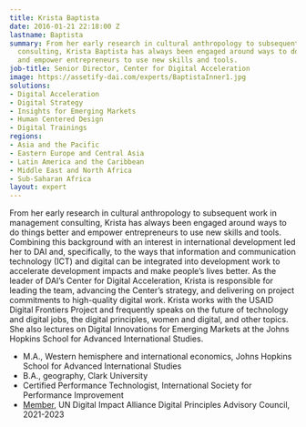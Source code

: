 ```yaml
---
title: Krista Baptista
date: 2016-01-21 22:18:00 Z
lastname: Baptista
summary: From her early research in cultural anthropology to subsequent work in management
  consulting, Krista Baptista has always been engaged around ways to do things better
  and empower entrepreneurs to use new skills and tools.
job-title: Senior Director, Center for Digital Acceleration
image: https://assetify-dai.com/experts/BaptistaInner1.jpg
solutions:
- Digital Acceleration
- Digital Strategy
- Insights for Emerging Markets
- Human Centered Design
- Digital Trainings
regions:
- Asia and the Pacific
- Eastern Europe and Central Asia
- Latin America and the Caribbean
- Middle East and North Africa
- Sub-Saharan Africa
layout: expert
---
```


From her early research in cultural anthropology to subsequent work in management consulting, Krista has always been engaged around ways to do things better and empower entrepreneurs to use new skills and tools. Combining this background with an interest in international development led her to DAI and, specifically, to the ways that information and communication technology (ICT) and digital can be integrated into development work to accelerate development impacts and make people’s lives better. As the leader of DAI’s Center for Digital Acceleration, Krista is responsible for leading the team, advancing the Center’s strategy, and delivering on project commitments to high-quality digital work. Krista works with the USAID Digital Frontiers Project and frequently speaks on the future of technology and digital jobs, the digital principles, women and digital, and other topics. She also lectures on Digital Innovations for Emerging Markets at the Johns Hopkins School for Advanced International Studies. 

* M.A., Western hemisphere and international economics, Johns Hopkins School for Advanced International Studies
* B.A., geography, Clark University
* Certified Performance Technologist, International Society for Performance Improvement
* [Member](https://www.dai.com/news/dais-krista-baptista-to-serve-on-digital-impact-alliance-digital-principles-advisory-council), UN Digital Impact Alliance Digital Principles Advisory Council, 2021-2023